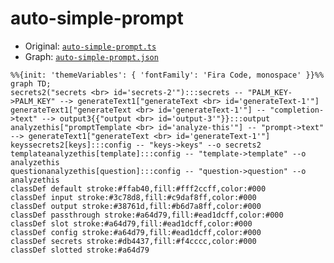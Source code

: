 # auto-simple-prompt
  - Original: [`auto-simple-prompt.ts`](../../src/boards/auto-simple-prompt.ts)
  - Graph: [`auto-simple-prompt.json`](../../graphs/auto-simple-prompt.json)
  
  ```mermaid
  %%{init: 'themeVariables': { 'fontFamily': 'Fira Code, monospace' }}%%
graph TD;
secrets2("secrets <br> id='secrets-2'"):::secrets -- "PALM_KEY->PALM_KEY" --> generateText1["generateText <br> id='generateText-1'"]
generateText1["generateText <br> id='generateText-1'"] -- "completion->text" --> output3{{"output <br> id='output-3'"}}:::output
analyzethis["promptTemplate <br> id='analyze-this'"] -- "prompt->text" --> generateText1["generateText <br> id='generateText-1'"]
keyssecrets2[keys]:::config -- "keys->keys" --o secrets2
templateanalyzethis[template]:::config -- "template->template" --o analyzethis
questionanalyzethis[question]:::config -- "question->question" --o analyzethis
classDef default stroke:#ffab40,fill:#fff2ccff,color:#000
classDef input stroke:#3c78d8,fill:#c9daf8ff,color:#000
classDef output stroke:#38761d,fill:#b6d7a8ff,color:#000
classDef passthrough stroke:#a64d79,fill:#ead1dcff,color:#000
classDef slot stroke:#a64d79,fill:#ead1dcff,color:#000
classDef config stroke:#a64d79,fill:#ead1dcff,color:#000
classDef secrets stroke:#db4437,fill:#f4cccc,color:#000
classDef slotted stroke:#a64d79
  ```